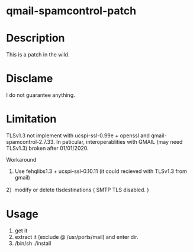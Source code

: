 # qmail-spamcontrol-patch

# Description

This is a patch in the wild.

# Disclame

I do not guarantee anything.

# Limitation

 TLSv1.3 not implement with ucspi-ssl-0.99e + openssl and qmail-spamcontrol-2.7.33.
 In paticular, interoperablities with GMAIL (may need TLSv1.3) broken after 01/01/2020.
 
 Workaround
 
 1) Use fehqlibs1.3 + ucspi-ssl-0.10.11 (it could recieved with TLSv1.3 from gmail) 
 
 2）modify or delete tlsdestinations ( SMTP TLS disabled. )
 
# Usage

1) get it
2) extract it (exclude @ /usr/ports/mail) and enter dir.
3) /bin/sh ./install 
